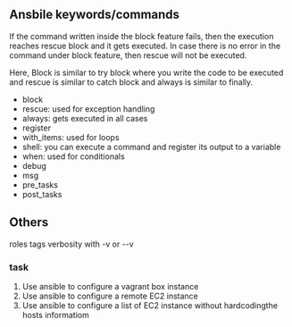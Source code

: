 ## Ansbile keywords/commands

If the command written inside the block feature fails, then the execution reaches rescue block and it gets executed. In case there is no error in the command under block feature, then rescue will not be executed.

Here, Block is similar to try block where you write the code to be executed and rescue is similar to catch block and always is similar to finally.

- block
- rescue: used for exception handling
- always: gets executed in all cases
- register
- with_items: used for loops
- shell: you can execute a command and register its output to a variable
- when: used for conditionals
- debug
- msg
- pre_tasks
- post_tasks

## Others
roles
tags
verbosity with -v or --v

### task
1. Use ansible to configure a vagrant box instance
2. Use ansible to configure a remote EC2 instance
3. Use ansible to configure a list of EC2 instance without hardcodingthe hosts informatiom
